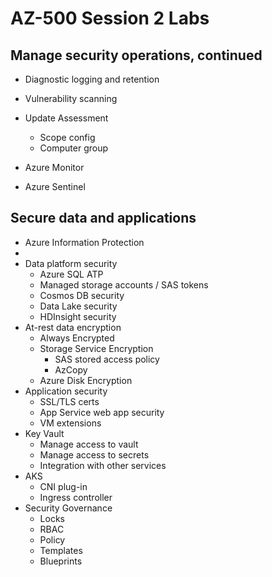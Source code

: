 # AZ-500 Session 2 Labs

## Manage security operations, continued

* Diagnostic logging and retention
* Vulnerability scanning
* Update Assessment
  * Scope config
  * Computer group
* Azure Monitor

* Azure Sentinel

## Secure data and applications

* Azure Information Protection
*
* Data platform security
    - Azure SQL ATP
    - Managed storage accounts / SAS tokens
    - Cosmos DB security
    - Data Lake security
    - HDInsight security
* At-rest data encryption
    - Always Encrypted
    - Storage Service Encryption
      - SAS stored access policy
      - AzCopy
    - Azure Disk Encryption
* Application security
    - SSL/TLS certs
    - App Service web app security
    - VM extensions
* Key Vault
    - Manage access to vault
    - Manage access to secrets
    - Integration with other services
* AKS
  * CNI plug-in
  * Ingress controller
* Security Governance
    - Locks
    - RBAC
    - Policy
    - Templates
    - Blueprints